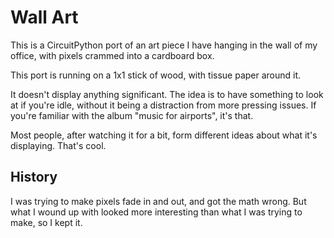 Wall Art
========

This is a CircuitPython port of an art piece I have
hanging in the wall of my office, with
pixels crammed into a cardboard box.

This port is running on a 1x1 stick of wood,
with tissue paper around it.

It doesn't display anything significant.
The idea is to have something to look at if you're idle,
without it being a distraction from more pressing issues.
If you're familiar with the album "music for airports",
it's that.

Most people, after watching it for a bit,
form different ideas about what it's displaying.
That's cool.


History
-------

I was trying to make pixels fade in and out,
and got the math wrong.
But what I wound up with looked more interesting
than what I was trying to make,
so I kept it.
